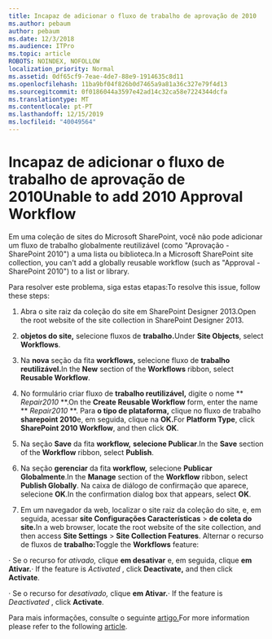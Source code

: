```yaml
---
title: Incapaz de adicionar o fluxo de trabalho de aprovação de 2010
ms.author: pebaum
author: pebaum
ms.date: 12/3/2018
ms.audience: ITPro
ms.topic: article
ROBOTS: NOINDEX, NOFOLLOW
localization_priority: Normal
ms.assetid: 0df65cf9-7eae-4de7-88e9-1914635c8d11
ms.openlocfilehash: 11ba9bf04f826b0d7465a9a81a36c327e79f4d13
ms.sourcegitcommit: 0f0186044a3597e42ad14c32ca58e7224344dcfa
ms.translationtype: MT
ms.contentlocale: pt-PT
ms.lasthandoff: 12/15/2019
ms.locfileid: "40049564"
---
```

# <a name="unable-to-add-2010-approval-workflow"></a><span data-ttu-id="8aaf2-102">Incapaz de adicionar o fluxo de trabalho de aprovação de 2010</span><span class="sxs-lookup"><span data-stu-id="8aaf2-102">Unable to add 2010 Approval Workflow</span></span>

<span data-ttu-id="8aaf2-103">Em uma coleção de sites do Microsoft SharePoint, você não pode adicionar um fluxo de trabalho globalmente reutilizável (como "Aprovação - SharePoint 2010") a uma lista ou biblioteca.</span><span class="sxs-lookup"><span data-stu-id="8aaf2-103">In a Microsoft SharePoint site collection, you can't add a globally reusable workflow (such as "Approval - SharePoint 2010") to a list or library.</span></span>
  
<span data-ttu-id="8aaf2-104">Para resolver este problema, siga estas etapas:</span><span class="sxs-lookup"><span data-stu-id="8aaf2-104">To resolve this issue, follow these steps:</span></span> 
  
1. <span data-ttu-id="8aaf2-105">Abra o site raiz da coleção do site em SharePoint Designer 2013.</span><span class="sxs-lookup"><span data-stu-id="8aaf2-105">Open the root website of the site collection in SharePoint Designer 2013.</span></span>
  
2. <span data-ttu-id="8aaf2-106">**objetos do site,** selecione fluxos de **trabalho.**</span><span class="sxs-lookup"><span data-stu-id="8aaf2-106">Under **Site Objects**, select **Workflows**.</span></span> 
  
3. <span data-ttu-id="8aaf2-107">Na **nova** seção da fita **workflows,** selecione fluxo de **trabalho reutilizável.**</span><span class="sxs-lookup"><span data-stu-id="8aaf2-107">In the **New** section of the **Workflows** ribbon, select **Reusable Workflow**.</span></span> 
  
4. <span data-ttu-id="8aaf2-108">No formulário criar fluxo de **trabalho reutilizável,** digite o nome \*\* *Repair2010* \*\*.</span><span class="sxs-lookup"><span data-stu-id="8aaf2-108">On the **Create Reusable Workflow** form, enter the name \*\* *Repair2010* \*\*.</span></span> <span data-ttu-id="8aaf2-109">Para **o tipo de plataforma,** clique no fluxo de trabalho **sharepoint 2010**e, em seguida, clique na **OK.**</span><span class="sxs-lookup"><span data-stu-id="8aaf2-109">For **Platform Type**, click **SharePoint 2010 Workflow**, and then click **OK**.</span></span> 
  
1. <span data-ttu-id="8aaf2-110">Na seção **Save** da fita **workflow,** **selecione Publicar**.</span><span class="sxs-lookup"><span data-stu-id="8aaf2-110">In the **Save** section of the **Workflow** ribbon, select **Publish**.</span></span> 
  
2. <span data-ttu-id="8aaf2-111">Na seção **gerenciar** da fita **workflow,** selecione **Publicar Globalmente**.</span><span class="sxs-lookup"><span data-stu-id="8aaf2-111">In the **Manage** section of the **Workflow** ribbon, select **Publish Globally**.</span></span> <span data-ttu-id="8aaf2-112">Na caixa de diálogo de confirmação que aparece, selecione **OK**.</span><span class="sxs-lookup"><span data-stu-id="8aaf2-112">In the confirmation dialog box that appears, select **OK**.</span></span> 
  
3. <span data-ttu-id="8aaf2-113">Em um navegador da web, localizar o site raiz da coleção do site, e, em seguida, acessar **site Configurações Características** \> **de coleta do site.**</span><span class="sxs-lookup"><span data-stu-id="8aaf2-113">In a web browser, locate the root website of the site collection, and then access **Site Settings** \> **Site Collection Features**.</span></span> <span data-ttu-id="8aaf2-114">Alternar o recurso de fluxos de **trabalho:**</span><span class="sxs-lookup"><span data-stu-id="8aaf2-114">Toggle the **Workflows** feature:</span></span> 
  
<span data-ttu-id="8aaf2-115">· Se o recurso for *ativado,* clique **em desativar** e, em seguida, clique **em Ativar.**</span><span class="sxs-lookup"><span data-stu-id="8aaf2-115">· If the feature is  *Activated*  , click **Deactivate,** and then click **Activate**.</span></span> 
  
<span data-ttu-id="8aaf2-116">· Se o recurso for *desativado,* clique **em Ativar.**</span><span class="sxs-lookup"><span data-stu-id="8aaf2-116">· If the feature is  *Deactivated*  , click **Activate**.</span></span> 
  
<span data-ttu-id="8aaf2-117">Para mais informações, consulte o seguinte [artigo.](https://go.microsoft.com/fwlink/?linkid=2047770&amp;clcid=0x409)</span><span class="sxs-lookup"><span data-stu-id="8aaf2-117">For more information please refer to the following [article](https://go.microsoft.com/fwlink/?linkid=2047770&amp;clcid=0x409).</span></span>
  

